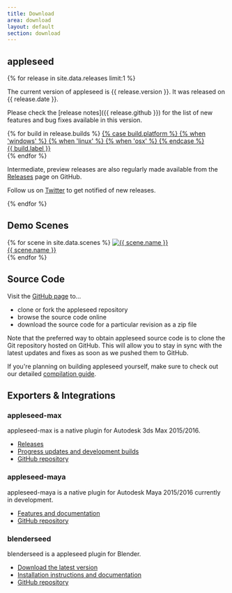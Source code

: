 ```yaml
---
title: Download
area: download
layout: default
section: download
---
```


## appleseed

{% for release in site.data.releases limit:1 %}

The current version of appleseed is {{ release.version }}. It was released on {{ release.date }}.

Please check the [release notes]({{ release.github }}) for the list of new features and bug fixes available in this version.

<div class="builds">
    {% for build in release.builds %}
        <a class="build" href="{{ build.url }}" download>
            {% case build.platform %}
                {% when 'windows' %}
                    <i class="fa fa-windows"></i>
                {% when 'linux' %}
                    <i class="fa fa-linux"></i>
                {% when 'osx' %}
                    <i class="fa fa-apple"></i>
            {% endcase %}
            <div>{{ build.label }}</div>
        </a>
    {% endfor %}
</div>

Intermediate, preview releases are also regularly made available from the [Releases](https://github.com/appleseedhq/appleseed/releases) page on GitHub.

Follow us on [Twitter](https://twitter.com/appleseedhq) to get notified of new releases.

{% endfor %}

## Demo Scenes

<div class="scenes">
    {% for scene in site.data.scenes %}
        <a class="scene" href="{{ scene.url }}">
            <img src="{{ scene.image }}" alt="{{ scene.name }}">
            <div>{{ scene.name }}</div>
        </a>
    {% endfor %}
</div>

## Source Code

Visit the [GitHub page](https://github.com/appleseedhq/appleseed) to&hellip;

- clone or fork the appleseed repository
- browse the source code online
- download the source code for a particular revision as a zip file

Note that the preferred way to obtain appleseed source code is to clone the Git repository hosted on GitHub.
This will allow you to stay in sync with the latest updates and fixes as soon as we pushed them to GitHub.

If you're planning on building appleseed yourself, make sure to check out our detailed
[compilation guide](https://github.com/appleseedhq/appleseed/wiki/Building-appleseed).

## Exporters & Integrations

### appleseed-max

appleseed-max is a native plugin for Autodesk 3ds Max 2015/2016.

- [Releases](https://github.com/appleseedhq/appleseed-max/releases)
- [Progress updates and development builds](https://forum.appleseedhq.net/t/3ds-max-plugin-development/109)
- [GitHub repository](https://github.com/appleseedhq/appleseed-max)

### appleseed-maya

appleseed-maya is a native plugin for Autodesk Maya 2015/2016 currently in development.

- [Features and documentation](http://appleseed-maya.readthedocs.org/en/latest/)
- [GitHub repository](https://github.com/appleseedhq/appleseed-maya)

### blenderseed

blenderseed is a appleseed plugin for Blender.

- [Download the latest version](https://github.com/appleseedhq/blenderseed/releases/latest)
- [Installation instructions and documentation](https://github.com/appleseedhq/blenderseed/wiki)
- [GitHub repository](https://github.com/appleseedhq/blenderseed)
